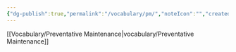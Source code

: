 ```yaml
---
{"dg-publish":true,"permalink":"/vocabulary/pm/","noteIcon":"","created":"2025-05-20T09:18:17.489-05:00"}
---
```


[[Vocabulary/Preventative Maintenance\|vocabulary/Preventative Maintenance]]
